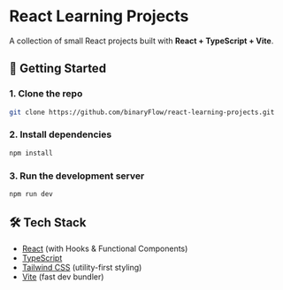 # React Learning Projects

A collection of small React projects built with **React + TypeScript + Vite**.

## 🚀 Getting Started

### 1. Clone the repo
```bash
git clone https://github.com/binaryFlow/react-learning-projects.git
```
### 2. Install dependencies
```bash
npm install
```

### 3. Run the development server
```bash
npm run dev
```

## 🛠️ Tech Stack

- [React](https://react.dev/) (with Hooks & Functional Components)  
- [TypeScript](https://www.typescriptlang.org/)  
- [Tailwind CSS](https://tailwindcss.com/) (utility-first styling)  
- [Vite](https://vitejs.dev/) (fast dev bundler)  
